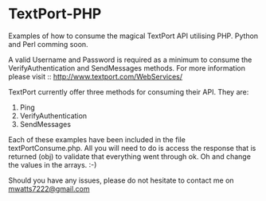 TextPort-PHP
============

Examples of how to consume the magical TextPort API utilising PHP. Python and Perl comming soon. 

A valid Username and Password is required as a minimum to consume the VerifyAuthentication and SendMessages methods. For more information please visit :: http://www.textport.com/WebServices/

TextPort currently offer three methods for consuming their API. They are:

1. Ping 
2. VerifyAuthentication
3. SendMessages

Each of these examples have been included in the file textPortConsume.php. All you will need to do is access the response
that is returned (obj) to validate that everything went through ok. Oh and change the values in the arrays. :-)

Should you have any issues, please do not hesitate to contact me on mwatts7222@gmail.com
